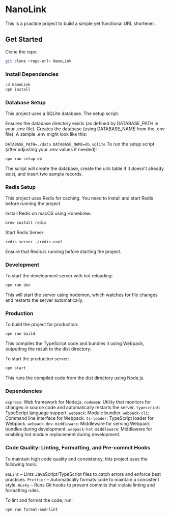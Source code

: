 # NanoLink

This is a practice project to build a simple yet functional URL shortener.

## Get Started

Clone the repo:

```sh
git clone <repo-url> NanoLink
```

### Install Dependencies

```sh
cd NanoLink
npm install
```

### Database Setup
This project uses a SQLite database. The setup script:

Ensures the database directory exists (as defined by DATABASE_PATH in your .env file).
Creates the database (using DATABASE_NAME from the .env file).
A sample .env might look like this:

`
DATABASE_PATH=./data
DATABASE_NAME=db.sqlite
`
To run the setup script (after adjusting your .env values if needed):

```sh
npm run setup-db
```
The script will create the database, create the urls table if it doesn’t already exist, and insert two sample records.

### Redis Setup

This project uses Redis for caching. You need to install and start Redis before running the project.

Install Redis on macOS using Homebrew:

```sh
brew install redis
```

Start Redis Server:

```sh
redis-server ./redis.conf
```

Ensure that Redis is running before starting the project.

### Development

To start the development server with hot reloading:

```sh
npm run dev
```

This will start the server using nodemon, which watches for file changes and restarts the server automatically.

### Production

To build the project for production:

```sh
npm run build
```

This compiles the TypeScript code and bundles it using Webpack, outputting the result to the dist directory.

To start the production server:

```sh
npm start
```

This runs the compiled code from the dist directory using Node.js.

### Dependencies

`express`: Web framework for Node.js.
`nodemon`: Utility that monitors for changes in source code and automatically restarts the server.
`typescript`: TypeScript language support.
`webpack`: Module bundler.
`webpack-cli`: Command line interface for Webpack.
`ts-loader`: TypeScript loader for Webpack.
`webpack-dev-middleware`: Middleware for serving Webpack bundles during development.
`webpack-hot-middleware`: Middleware for enabling hot module replacement during development.

### Code Quality: Linting, Formatting, and Pre-commit Hooks
To maintain high code quality and consistency, this project uses the following tools:

`ESLint` – Lints JavaScript/TypeScript files to catch errors and enforce best practices.
`Prettier` – Automatically formats code to maintain a consistent style.
`Husky` – Runs Git hooks to prevent commits that violate linting and formatting rules.

To lint and format the code, run:

```sh
npm run format-and-lint
```